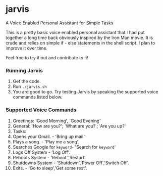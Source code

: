 # jarvis
A Voice Enabled Personal Assistant for Simple Tasks

This is a pretty basic voice enabled personal assistant that I had put together a long time back obviously inspired by the Iron Man movie. It is crude and relies on simple if - else statements in the shell script. I plan to improve it over time. 

Feel free to try it out and contribute to it!

### Running Jarvis

1. Get the code.
2. Run `./jarvis.sh`
3. You are good to go. Try testing Jarvis by speaking the supported voice commands listed below.

### Supported Voice Commands

1. Greetings: 'Good Morning', 'Good Evening'
2. General: 'How are you?'; 'What are you?'; 'Are you up?'
3. Tasks:
  1. Opens your Gmail. - 'Bring up mail.'
  2. Plays a song. - 'Play me a song'.
  3. Searches Google for `keyword`- 'Search for `keyword`'
  4. Logs Off System - 'Log Off'.
  5. Reboots System - 'Reboot','Restart'.
  6. Shutdowns System - 'Shutdown','Power Off','Switch Off'.
  7. Exits. - 'Go to sleep','Get some rest'.
  
